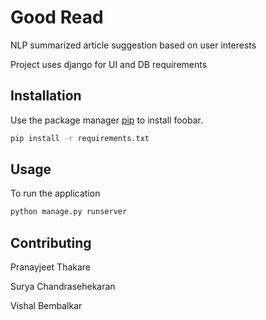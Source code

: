 # Good Read

NLP summarized article suggestion based on user interests

Project uses django for UI and DB requirements

## Installation

Use the package manager [pip](https://pip.pypa.io/en/stable/) to install foobar.

```bash
pip install -r requirements.txt
```

## Usage

To run the application

```bash
python manage.py runserver

```

## Contributing
Pranayjeet Thakare

Surya Chandrasehekaran

Vishal Bembalkar
